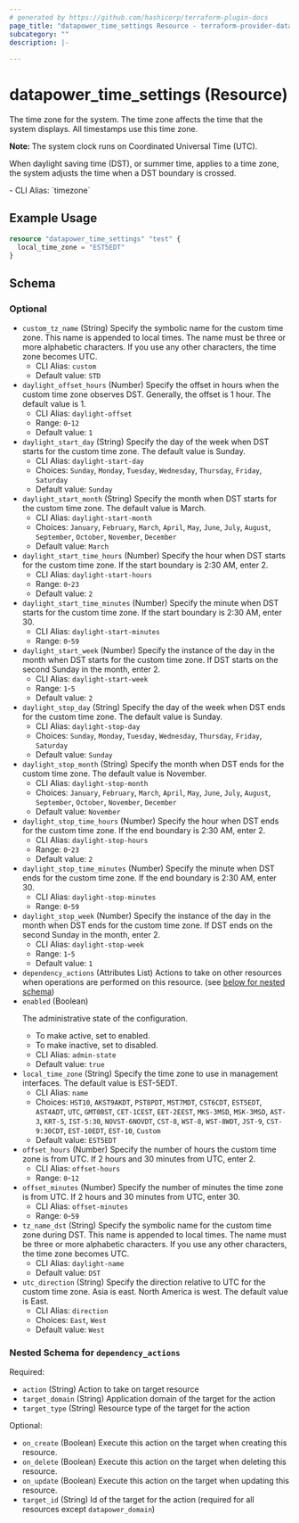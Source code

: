 ```yaml
---
# generated by https://github.com/hashicorp/terraform-plugin-docs
page_title: "datapower_time_settings Resource - terraform-provider-datapower"
subcategory: ""
description: |-
  
---
```


# datapower_time_settings (Resource)

<p>The time zone for the system. The time zone affects the time that the system displays. All timestamps use this time zone.</p><p><b>Note: </b>The system clock runs on Coordinated Universal Time (UTC).</p><p>When daylight saving time (DST), or summer time, applies to a time zone, the system adjusts the time when a DST boundary is crossed.</p>
  - CLI Alias: `timezone`

## Example Usage

```terraform
resource "datapower_time_settings" "test" {
  local_time_zone = "EST5EDT"
}
```

<!-- schema generated by tfplugindocs -->
## Schema

### Optional

- `custom_tz_name` (String) Specify the symbolic name for the custom time zone. This name is appended to local times. The name must be three or more alphabetic characters. If you use any other characters, the time zone becomes UTC.
  - CLI Alias: `custom`
  - Default value: `STD`
- `daylight_offset_hours` (Number) Specify the offset in hours when the custom time zone observes DST. Generally, the offset is 1 hour. The default value is 1.
  - CLI Alias: `daylight-offset`
  - Range: `0`-`12`
  - Default value: `1`
- `daylight_start_day` (String) Specify the day of the week when DST starts for the custom time zone. The default value is Sunday.
  - CLI Alias: `daylight-start-day`
  - Choices: `Sunday`, `Monday`, `Tuesday`, `Wednesday`, `Thursday`, `Friday`, `Saturday`
  - Default value: `Sunday`
- `daylight_start_month` (String) Specify the month when DST starts for the custom time zone. The default value is March.
  - CLI Alias: `daylight-start-month`
  - Choices: `January`, `February`, `March`, `April`, `May`, `June`, `July`, `August`, `September`, `October`, `November`, `December`
  - Default value: `March`
- `daylight_start_time_hours` (Number) Specify the hour when DST starts for the custom time zone. If the start boundary is 2:30 AM, enter 2.
  - CLI Alias: `daylight-start-hours`
  - Range: `0`-`23`
  - Default value: `2`
- `daylight_start_time_minutes` (Number) Specify the minute when DST starts for the custom time zone. If the start boundary is 2:30 AM, enter 30.
  - CLI Alias: `daylight-start-minutes`
  - Range: `0`-`59`
- `daylight_start_week` (Number) Specify the instance of the day in the month when DST starts for the custom time zone. If DST starts on the second Sunday in the month, enter 2.
  - CLI Alias: `daylight-start-week`
  - Range: `1`-`5`
  - Default value: `2`
- `daylight_stop_day` (String) Specify the day of the week when DST ends for the custom time zone. The default value is Sunday.
  - CLI Alias: `daylight-stop-day`
  - Choices: `Sunday`, `Monday`, `Tuesday`, `Wednesday`, `Thursday`, `Friday`, `Saturday`
  - Default value: `Sunday`
- `daylight_stop_month` (String) Specify the month when DST ends for the custom time zone. The default value is November.
  - CLI Alias: `daylight-stop-month`
  - Choices: `January`, `February`, `March`, `April`, `May`, `June`, `July`, `August`, `September`, `October`, `November`, `December`
  - Default value: `November`
- `daylight_stop_time_hours` (Number) Specify the hour when DST ends for the custom time zone. If the end boundary is 2:30 AM, enter 2.
  - CLI Alias: `daylight-stop-hours`
  - Range: `0`-`23`
  - Default value: `2`
- `daylight_stop_time_minutes` (Number) Specify the minute when DST ends for the custom time zone. If the end boundary is 2:30 AM, enter 30.
  - CLI Alias: `daylight-stop-minutes`
  - Range: `0`-`59`
- `daylight_stop_week` (Number) Specify the instance of the day in the month when DST ends for the custom time zone. If DST ends on the second Sunday in the month, enter 2.
  - CLI Alias: `daylight-stop-week`
  - Range: `1`-`5`
  - Default value: `1`
- `dependency_actions` (Attributes List) Actions to take on other resources when operations are performed on this resource. (see [below for nested schema](#nestedatt--dependency_actions))
- `enabled` (Boolean) <p>The administrative state of the configuration.</p><ul><li>To make active, set to enabled.</li><li>To make inactive, set to disabled.</li></ul>
  - CLI Alias: `admin-state`
  - Default value: `true`
- `local_time_zone` (String) Specify the time zone to use in management interfaces. The default value is EST-5EDT.
  - CLI Alias: `name`
  - Choices: `HST10`, `AKST9AKDT`, `PST8PDT`, `MST7MDT`, `CST6CDT`, `EST5EDT`, `AST4ADT`, `UTC`, `GMT0BST`, `CET-1CEST`, `EET-2EEST`, `MKS-3MSD`, `MSK-3MSD`, `AST-3`, `KRT-5`, `IST-5:30`, `NOVST-6NOVDT`, `CST-8`, `WST-8`, `WST-8WDT`, `JST-9`, `CST-9:30CDT`, `EST-10EDT`, `EST-10`, `Custom`
  - Default value: `EST5EDT`
- `offset_hours` (Number) Specify the number of hours the custom time zone is from UTC. If 2 hours and 30 minutes from UTC, enter 2.
  - CLI Alias: `offset-hours`
  - Range: `0`-`12`
- `offset_minutes` (Number) Specify the number of minutes the time zone is from UTC. If 2 hours and 30 minutes from UTC, enter 30.
  - CLI Alias: `offset-minutes`
  - Range: `0`-`59`
- `tz_name_dst` (String) Specify the symbolic name for the custom time zone during DST. This name is appended to local times. The name must be three or more alphabetic characters. If you use any other characters, the time zone becomes UTC.
  - CLI Alias: `daylight-name`
  - Default value: `DST`
- `utc_direction` (String) Specify the direction relative to UTC for the custom time zone. Asia is east. North America is west. The default value is East.
  - CLI Alias: `direction`
  - Choices: `East`, `West`
  - Default value: `West`

<a id="nestedatt--dependency_actions"></a>
### Nested Schema for `dependency_actions`

Required:

- `action` (String) Action to take on target resource
- `target_domain` (String) Application domain of the target for the action
- `target_type` (String) Resource type of the target for the action

Optional:

- `on_create` (Boolean) Execute this action on the target when creating this resource.
- `on_delete` (Boolean) Execute this action on the target when deleting this resource.
- `on_update` (Boolean) Execute this action on the target when updating this resource.
- `target_id` (String) Id of the target for the action (required for all resources except `datapower_domain`)
